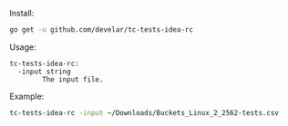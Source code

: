 Install:
```sh
go get -u github.com/develar/tc-tests-idea-rc
```

Usage:
```
tc-tests-idea-rc:
  -input string
    	The input file.
```

Example:
```sh
tc-tests-idea-rc -input ~/Downloads/Buckets_Linux_2_2562-tests.csv
```